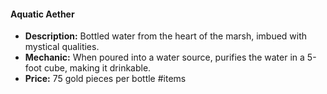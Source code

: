#### Aquatic Aether
- **Description:** Bottled water from the heart of the marsh, imbued with mystical qualities.
- **Mechanic:** When poured into a water source, purifies the water in a 5-foot cube, making it drinkable.
- **Price:** 75 gold pieces per bottle
#items